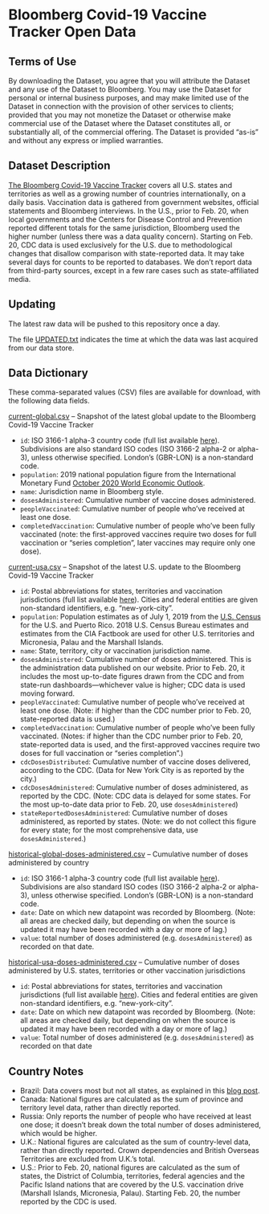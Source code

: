 # Bloomberg Covid-19 Vaccine Tracker Open Data

## Terms of Use

By downloading the Dataset, you agree that you will attribute the Dataset and any use of the Dataset to Bloomberg. You may use the Dataset for personal or internal business purposes, and may make limited use of the Dataset in connection with the provision of other services to clients; provided that you may not monetize the Dataset or otherwise make commercial use of the Dataset where the Dataset constitutes all, or substantially all, of the commercial offering. The Dataset is provided “as-is” and without any express or implied warranties.

## Dataset Description

[The Bloomberg Covid-19 Vaccine Tracker](https://www.bloomberg.com/graphics/covid-vaccine-tracker-global-distribution/) covers all U.S. states and territories as well as a growing number of countries internationally, on a daily basis. Vaccination data is gathered from government websites, official statements and Bloomberg interviews. In the U.S., prior to Feb. 20, when local governments and the Centers for Disease Control and Prevention reported different totals for the same jurisdiction, Bloomberg used the higher number (unless there was a data quality concern). Starting on Feb. 20, CDC data is used exclusively for the U.S. due to methodological changes that disallow comparison with state-reported data. It may take several days for counts to be reported to databases. We don’t report data from third-party sources, except in a few rare cases such as state-affiliated media.

## Updating

The latest raw data will be pushed to this repository once a day.

The file [UPDATED.txt](data/UPDATED.txt) indicates the time at which the data was last acquired from our data store.

## Data Dictionary

These comma-separated values (CSV) files are available for download, with the following data fields.

[current-global.csv](data/current-global.csv) – Snapshot of the latest global update to the Bloomberg Covid-19 Vaccine Tracker

* `id`: ISO 3166-1 alpha-3 country code (full list available [here](https://unstats.un.org/unsd/tradekb/knowledgebase/country-code)). Subdivisions are also standard ISO codes (ISO 3166-2 alpha-2 or alpha-3), unless otherwise specified. London’s (GBR-LON) is a non-standard code.
* `population`: 2019 national population figure from the International Monetary Fund [October 2020 World Economic Outlook](https://www.imf.org/en/Publications/WEO/weo-database/2020/October).
* `name`: Jurisdiction name in Bloomberg style.
* `dosesAdministered`: Cumulative number of vaccine doses administered.
* `peopleVaccinated`: Cumulative number of people who’ve received at least one dose.
* `completedVaccination`: Cumulative number of people who’ve been fully vaccinated (note: the first-approved vaccines require two doses for full vaccination or “series completion”, later vaccines may require only one dose).

[current-usa.csv](data/current-usa.csv) – Snapshot of the latest U.S. update to the Bloomberg Covid-19 Vaccine Tracker

* `id`: Postal abbreviations for states, territories and vaccination jurisdictions (full list available [here](https://faq.usps.com/s/article/What-are-the-USPS-abbreviations-for-U-S-states-and-territories)). Cities and federal entities are given non-standard identifiers, e.g. “new-york-city”.
* `population`: Population estimates as of July 1, 2019 from the [U.S. Census](https://www.census.gov/data/tables/time-series/demo/popest/2010s-state-total.html) for the U.S. and Puerto Rico. 2018 U.S. Census Bureau estimates and estimates from the CIA Factbook are used for other U.S. territories and Micronesia, Palau and the Marshall Islands.
* `name`: State, territory, city or vaccination jurisdiction name.
* `dosesAdministered`: Cumulative number of doses administered. This is the administration data published on our website. Prior to Feb. 20, it includes the most up-to-date figures drawn from the CDC and from state-run dashboards—whichever value is higher; CDC data is used moving forward.
* `peopleVaccinated`: Cumulative number of people who’ve received at least one dose. (Note: if higher than the CDC number prior to Feb. 20, state-reported data is used.)
* `completedVaccination`: Cumulative number of people who’ve been fully vaccinated. (Notes: if higher than the CDC number prior to Feb. 20, state-reported data is used, and the first-approved vaccines require two doses for full vaccination or “series completion”.)
* `cdcDosesDistributed`: Cumulative number of vaccine doses delivered, according to the CDC. (Data for New York City is as reported by the city.)
* `cdcDosesAdministered`: Cumulative number of doses administered, as reported by the CDC. (Note: CDC data is delayed for some states. For the most up-to-date data prior to Feb. 20, use `dosesAdministered`)
* `stateReportedDosesAdministered`: Cumulative number of doses administered, as reported by states. (Note: we do not collect this figure for every state; for the most comprehensive data, use `dosesAdministered`.)

[historical-global-doses-administered.csv](data/historical-global-doses-administered.csv) – Cumulative number of doses administered by country

* `id`: ISO 3166-1 alpha-3 country code (full list available [here](https://unstats.un.org/unsd/tradekb/knowledgebase/country-code)). Subdivisions are also standard ISO codes (ISO 3166-2 alpha-2 or alpha-3), unless otherwise specified. London’s (GBR-LON) is a non-standard code.
* `date`: Date on which new datapoint was recorded by Bloomberg. (Note: all areas are checked daily, but depending on when the source is updated it may have been recorded with a day or more of lag.)
* `value`: total number of doses administered (e.g. `dosesAdministered`) as recorded on that date.

[historical-usa-doses-administered.csv](data/historical-usa-doses-administered.csv) – Cumulative number of doses administered by U.S. states, territories or other vaccination jurisdictions

* `id`: Postal abbreviations for states, territories and vaccination jurisdictions (full list available [here](https://faq.usps.com/s/article/What-are-the-USPS-abbreviations-for-U-S-states-and-territories)). Cities and federal entities are given non-standard identifiers, e.g. “new-york-city”.
* `date`: Date on which new datapoint was recorded by Bloomberg. (Note: all areas are checked daily, but depending on when the source is updated it may have been recorded with a day or more of lag.)
* `value`: Total number of doses administered (e.g. `dosesAdministered`) as recorded on that date

## Country Notes

* Brazil: Data covers most but not all states, as explained in this [blog post](https://www.bloomberg.com/news/live-blog/2021-01-21/methodology-and-analysis-for-the-covid-19-vaccine-tracker#6012F60FB2240001).
* Canada: National figures are calculated as the sum of province and territory level data, rather than directly reported.
* Russia: Only reports the number of people who have received at least one dose; it doesn’t break down the total number of doses administered, which would be higher.
* U.K.: National figures are calculated as the sum of country-level data, rather than directly reported. Crown dependencies and British Overseas Territories are excluded from U.K.’s total.
* U.S.: Prior to Feb. 20, national figures are calculated as the sum of states, the District of Columbia, territories, federal agencies and the Pacific Island nations that are covered by the U.S. vaccination drive (Marshall Islands, Micronesia, Palau). Starting Feb. 20, the number reported by the CDC is used.